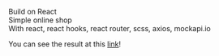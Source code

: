 Build on React   
Simple online shop   
With react, react hooks, react router, scss, axios, mockapi.io  
  
You can see the result at this [link](https://andrewmaksimchuk.github.io/sneakers-react/)!  
